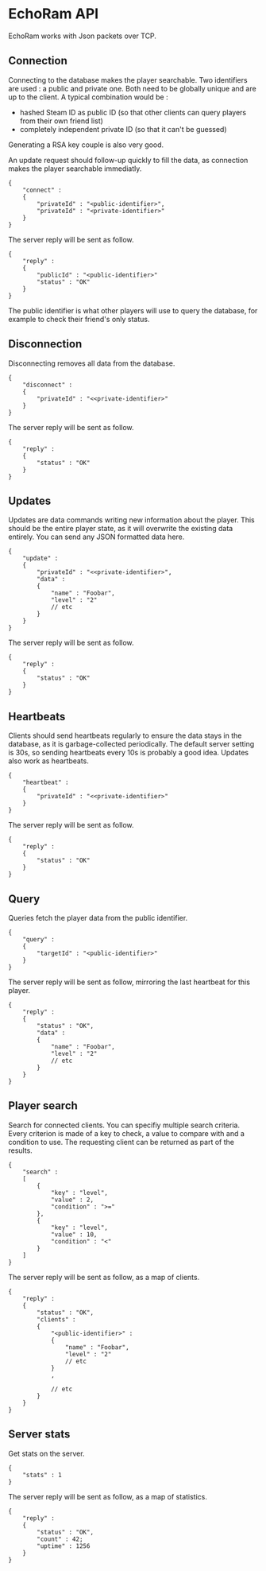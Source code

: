  # EchoRam API

EchoRam works with Json packets over TCP. 

## Connection

Connecting to the database makes the player searchable. Two identifiers are used : a public and private one. Both need to be globally unique and are up to the client. A typical combination would be :

  - hashed Steam ID as public ID (so that other clients can query players from their own friend list)
  - completely independent private ID (so that it can't be guessed)

Generating a RSA key couple is also very good.

An update request should follow-up quickly to fill the data, as connection makes the player searchable immediatly.

```
{
	"connect" :
	{
		"privateId" : "<public-identifier>",
		"privateId" : "<private-identifier>"
	}
}
```

The server reply will be sent as follow.

```
{
	"reply" :
	{
		"publicId" : "<public-identifier>"
		"status" : "OK"
	}
}
```

The public identifier is what other players will use to query the database, for example to check their friend's only status.

## Disconnection

Disconnecting removes all data from the database. 

```
{
	"disconnect" :
	{
		"privateId" : "<<private-identifier>"
	}
}
```

The server reply will be sent as follow.

```
{
	"reply" :
	{
		"status" : "OK"
	}
}
```

## Updates

Updates are data commands writing new information about the player. This should be the entire player state, as it will overwrite the existing data entirely. You can send any JSON formatted data here.

```
{
	"update" :
	{
		"privateId" : "<<private-identifier>",
		"data" :
		{
			"name" : "Foobar",
			"level" : "2"
			// etc
		}
	}
}
```

The server reply will be sent as follow.

```
{
	"reply" :
	{
		"status" : "OK"
	}
}
```

## Heartbeats

Clients should send heartbeats regularly to ensure the data stays in the database, as it is garbage-collected periodically. The default server setting is 30s, so sending heartbeats every 10s is probably a good idea. Updates also work as heartbeats.

```
{
	"heartbeat" :
	{
		"privateId" : "<<private-identifier>"
	}
}
```

The server reply will be sent as follow.

```
{
	"reply" :
	{
		"status" : "OK"
	}
}
```

## Query

Queries fetch the player data from the public identifier.

```
{
	"query" :
	{
		"targetId" : "<public-identifier>"
	}
}
```

The server reply will be sent as follow, mirroring the last heartbeat for this player.

```
{
	"reply" :
	{
		"status" : "OK",
		"data" : 
		{
			"name" : "Foobar",
			"level" : "2"
			// etc
		}
	}
}
```

## Player search

Search for connected clients. You can specifiy multiple search criteria. Every criterion is made of a key to check, a value to compare with and a condition to use. The requesting client can be returned as part of the results.

```
{
	"search" :
	[
		{
			"key" : "level",
			"value" : 2,
			"condition" : ">="
		},
		{
			"key" : "level",
			"value" : 10,
			"condition" : "<"
		}
	]
}
```

The server reply will be sent as follow, as a map of clients.

```
{
	"reply" :
	{
        "status" : "OK",
        "clients" :
        {
			"<public-identifier>" : 
			{
				"name" : "Foobar",
				"level" : "2"
				// etc
			}
			,

			// etc
        }
	}
}
```

## Server stats

Get stats on the server.

```
{
	"stats" : 1
}
```

The server reply will be sent as follow, as a map of statistics.

```
{
	"reply" :
	{
		"status" : "OK",
		"count" : 42;
		"uptime" : 1256
	}
}
```
